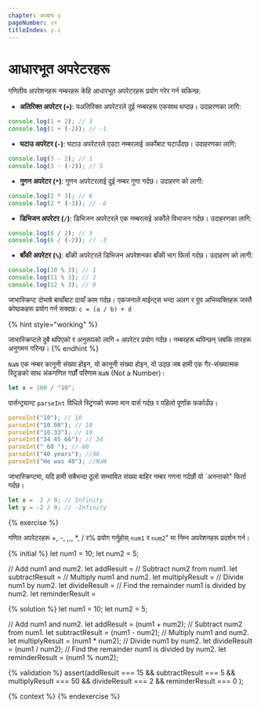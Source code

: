 ```yaml
---
chapter: अध्याय ३
pageNumber: २१
titleIndex: ३.२
---
```

# आधारभूत अपरेटरहरू

गणितीय अपरेशनहरू नम्बरहरू केहि आधारभूत अपरेटरहरू प्रयोग गरेर गर्न सकिन्छ:

* **अतिरिक्त अपरेटर (`+`)**: यअतिरिक्त अपरेटरले दुई नम्बरहरू एकसाथ थप्दछ। उदाहरणका लागि:

```javascript
console.log(1 + 2); // 3
console.log(1 + (-2)); // -1
```

* **घटाउ अपरेटर (`-`)**: घटाउ अपरेटरले एउटा नम्बरलाई अर्कोबाट घटाउँदछ। उदाहरणका लागि:

```javascript
console.log(3 - 2); // 1
console.log(3 - (-2)); // 5
```

* **गुणन अपरेटर (`*`)**: गुणन अपरेटरलाई दुई नम्बर गुणा गर्दछ। उदाहरण को लागी:

```javascript
console.log(2 * 3); // 6
console.log(2 * (-3)); // -6
```

* **डिभिजन अपरेटर (`/`)**: डिभिजन अपरेटरले एक नम्बरलाई अर्कोले विभाजन गर्दछ। उदाहरणका लागि:

```javascript
console.log(6 / 2); // 3
console.log(6 / (-2)); // -3
```

* **बाँकी अपरेटर (`%`)**: बाँकी अपरेटरले डिभिजन अपरेशनका बाँकी भाग फिर्ता गर्दछ। उदाहरण को लागी:

```javascript
console.log(10 % 3); // 1
console.log(11 % 3); // 2
console.log(12 % 3); // 0
```

जाभास्क्रिप्ट दोभाषे बायाँबाट दायाँ काम गर्दछ। एकजनाले माईन्ट्स भन्दा अलग र ग्रुप अभिव्यक्तिहरू जस्तै कोष्ठकहरू प्रयोग गर्न सक्दछ: `c = (a / b) + d`

{% hint style="working" %}

जाभास्क्रिप्टले दुबै थपिएको र अनुरूपको लागि `+` अपरेटर प्रयोग गर्दछ। नम्बरहरू थपिन्छन् जबकि तारहरू अनुगमन गरिन्छ।
{% endhint %}

`NaN` एक नम्बर कानूनी संख्या होइन, यो कानूनी संख्या होइन, यो उठ्छ जब हामी एक गैर-संख्यात्मक स्ट्रिङको साथ अंकगणित गर्छौं परिणाम `NaN` (Not a Number)।

```javascript
let x = 100 / "10";
```
पार्सन्ट्र्यान्ट `parseInt` विधिले स्ट्रिंगको रूपमा मान पार्स गर्दछ र पहिलो पूर्णांक फर्काउँछ।

```javascript
parseInt("10"); // 10
parseInt("10.00"); // 10
parseInt("10.33"); // 10
parseInt("34 45 66"); // 34
parseInt(" 60 "); // 60
parseInt("40 years"); //40 
parseInt("He was 40"); //NaN
```

जाभास्क्रिप्टमा, यदि हामी सबैभन्दा ठूलो सम्भावित संख्या बाहिर नम्बर गणना गर्दछौं यो `अनन्तको" फिर्ता गर्दछ।

```javascript
let x =  2 / 0; // Infinity
let y = -2 / 0; // -Infinity
```
{% exercise %}

गणित अपरेटरहरू +, -, *,*,, *, / र% प्रयोग गर्नुहोस् `num1` र `num2`" मा निम्न अपरेशनहरू प्रदर्शन गर्न।

{% initial %}
let num1 = 10;
let num2 = 5;

// Add num1 and num2.
let addResult =
// Subtract num2 from num1.
let subtractResult =
// Multiply num1 and num2.
let multiplyResult =
// Divide num1 by num2.
let divideResult =
// Find the remainder num1 is divided by num2.
let reminderResult =

{% solution %}
let num1 = 10;
let num2 = 5;

// Add num1 and num2.
let addResult = (num1 + num2);
// Subtract num2 from num1.
let subtractResult = (num1 - num2);
// Multiply num1 and num2.
let multiplyResult = (num1 * num2);
// Divide num1 by num2.
let divideResult = (num1 / num2);
// Find the remainder num1 is divided by num2.
let reminderResult = (num1 % num2);

{% validation %}
assert(addResult === 15 && subtractResult === 5 && multiplyResult === 50 && divideResult === 2 && reminderResult === 0  );

{% context %}
{% endexercise %}
